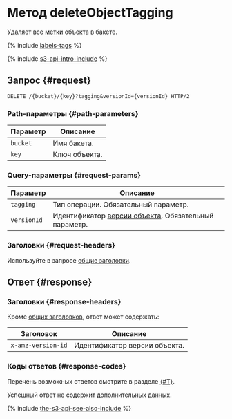 # Метод deleteObjectTagging

Удаляет все [метки](../../../concepts/tags.md) объекта в бакете. 

{% include [labels-tags](../../../../_includes/storage/labels-tags.md) %}

{% include [s3-api-intro-include](../../../../_includes/storage/s3-api-intro-include.md) %}

## Запрос {#request}

```http
DELETE /{bucket}/{key}?tagging&versionId={versionId} HTTP/2
```

### Path-параметры {#path-parameters}

Параметр | Описание
--- | ---
`bucket` | Имя бакета.
`key` | Ключ объекта.

### Query-параметры {#request-params}

Параметр | Описание
--- | ---
`tagging` | Тип операции. Обязательный параметр.
`versionId` | Идентификатор [версии объекта](../../../concepts/versioning.md). Обязательный параметр.

### Заголовки {#request-headers}

Используйте в запросе [общие заголовки](../common-request-headers.md).

## Ответ {#response}

### Заголовки {#response-headers}

Кроме [общих заголовков](../common-response-headers.md), ответ может содержать:

Заголовок | Описание
--------- | --------
`x-amz-version-id` | Идентификатор версии объекта.

### Коды ответов {#response-codes}

Перечень возможных ответов смотрите в разделе [{#T}](../response-codes.md).

Успешный ответ не содержит дополнительных данных.

{% include [the-s3-api-see-also-include](../../../../_includes/storage/the-s3-api-see-also-include.md) %}